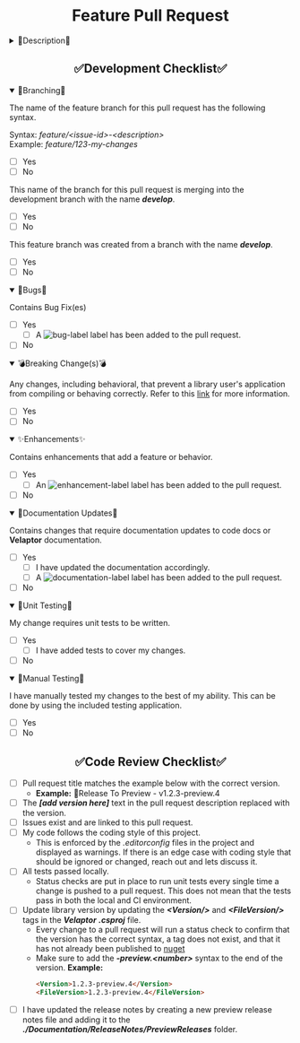 <!--
    !! NOTE !! - ONLY PROJECT OWNERS AND MAINTAINERS MANAGE PRODUCTION AND PREVIEW RELEASE PULL REQUESTS
    If you have contributions to make, use the "feature-to-develop" pull request template.
-->
<!--suppress HtmlDeprecatedAttribute -->
<h1 style="font-weight:bold" align="center">Feature Pull Request</h1>

<details><summary>📄Description📄</summary>
<!-- Provide a short general summary of your changes in the Title above -->

</details>


<h2 style="font-weight:bold" align="center">✅Development Checklist✅</h2>

<details open><summary>🌳Branching🌳</summary>

The name of the feature branch for this pull request has the following syntax.

Syntax: _feature/&lt;issue-id&gt;-&lt;description&gt;_  
Example: _feature/123-my-changes_
- [ ] Yes
- [ ] No

This name of the branch for this pull request is merging into the development branch with the name **_develop_**.

- [ ] Yes
- [ ] No

This feature branch was created from a branch with the name **_develop_**.

- [ ] Yes
- [ ] No
</details>


<details open><summary>🐛Bugs🐛</summary>

Contains Bug Fix(es)
- [ ] Yes
    - [ ] A ![bug-label](https://user-images.githubusercontent.com/85414302/150812958-10b202a8-84ae-45fb-b7cb-7f4fb68e0e8c.png) label has been added to the pull request.
- [ ] No
</details>


<details open><summary>💣Breaking Change(s)💣</summary>

Any changes, including behavioral, that prevent a library user's application from compiling or behaving correctly.
Refer to this [link](https://docs.microsoft.com/en-us/dotnet/core/compatibility/#modifications-to-the-public-contract) for more information.
- [ ] Yes
- [ ] No
</details>


<details open><summary>✨Enhancements✨</summary>

Contains enhancements that add a feature or behavior.
- [ ] Yes
    - [ ] An ![enhancement-label](https://user-images.githubusercontent.com/85414302/150804213-bd043c7b-54d2-4562-ad3f-69a07723a5ef.png) label has been added to the pull request.
- [ ]  No
</details>


<details open><summary>📃Documentation Updates📃</summary>

Contains changes that require documentation updates to code docs or **Velaptor** documentation.
- [ ] Yes
    - [ ] I have updated the documentation accordingly.
    - [ ] A ![documentation-label](https://user-images.githubusercontent.com/85414302/150810133-939e985d-2246-4c77-8c9c-815855da3664.png) label has been added to the pull request.
- [ ] No
</details>


<details open><summary>🧪Unit Testing🧪</summary>

My change requires unit tests to be written.
- [ ] Yes
    - [ ] I have added tests to cover my changes.
- [ ] No
</details>


<details open><summary>🧪Manual Testing🧪</summary>

I have manually tested my changes to the best of my ability.
This can be done by using the included testing application.
- [ ] Yes
- [ ] No
</details>


<h2 style="font-weight:bold" align="center">✅Code Review Checklist✅</h2>

<!-- Go over all the following points, and put an `x` in all the boxes that apply. -->
<!-- If you're unsure about any of these, don't hesitate to ask. We're here to help! -->
- [ ] Pull request title matches the example below with the correct version.
    - **Example:** 🚀Release To Preview - v1.2.3-preview.4
- [ ] The **_[add version here]_** text in the pull request description replaced with the version.
- [ ] Issues exist and are linked to this pull request.
- [ ] My code follows the coding style of this project.
    - This is enforced by the *.editorconfig* files in the project and displayed as warnings.  If there is an edge case with coding style that should be ignored or changed, reach out and lets discuss it.
- [ ] All tests passed locally.
    - Status checks are put in place to run unit tests every single time a change is pushed to a pull request.  This does not mean that the tests pass in both the local and CI environment.
- [ ] Update library version by updating the **_\<Version/\>_** and **_\<FileVersion/\>_** tags in the **_Velaptor_** **_.csproj_** file.
    - Every change to a pull request will run a status check to confirm that the version has the correct syntax, a tag does not exist, and that it has not already been published to [nuget](https://www.nuget.org/)
    - Make sure to add the **_-preview.\<number\>_** syntax to the end of the version.
      **Example:**
        ``` html
        <Version>1.2.3-preview.4</Version>
        <FileVersion>1.2.3-preview.4</FileVersion>
        ```
- [ ] I have updated the release notes by creating a new preview release notes file and adding it to the **_./Documentation/ReleaseNotes/PreviewReleases_** folder.
